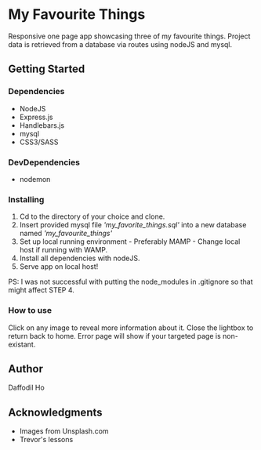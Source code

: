 # My Favourite Things
Responsive one page app showcasing three of my favourite things. Project data is retrieved from a database via routes using nodeJS and mysql.  

## Getting Started

### Dependencies

* NodeJS
* Express.js
* Handlebars.js
* mysql
* CSS3/SASS

### DevDependencies

* nodemon

### Installing

1. Cd to the directory of your choice and clone.
2. Insert provided mysql file *'my_favorite_things.sql'* into a new database named *'my_favourite_things'*
3. Set up local running environment - Preferably MAMP - Change local host if running with WAMP.
4. Install all dependencies with nodeJS. 
5. Serve app on local host!

PS: I was not successful with putting the node_modules in .gitignore so that might affect STEP 4.

### How to use

Click on any image to reveal more information about it. Close the lightbox to return back to home. Error page will show if your targeted page is non-existant.

## Author

Daffodil Ho

## Acknowledgments

*  Images from Unsplash.com
*  Trevor's lessons


